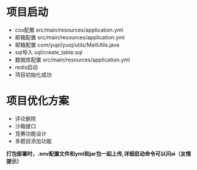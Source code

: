# 项目启动
- cos配置 src/main/resources/application.yml
- 邮箱配置 src/main/resources/application.yml
- 邮箱配置 com/yupi/yuoj/utils/MailUtils.java
- sql导入 sql/create_table.sql
- 数据库配置 src/main/resources/application.yml
- redis启动
- 项目初始化成功





# 项目优化方案
- 评论删除
- 沙箱接口
- 竞赛功能设计
- 多题目添加功能



**打包部署时，.env配置文件和yml和jar包一起上传,详细启动命令可以问ai（友情提示）**